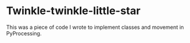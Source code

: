 # Twinkle-twinkle-little-star

This was a piece of code I wrote to implement classes and movement in PyProcessing.  
